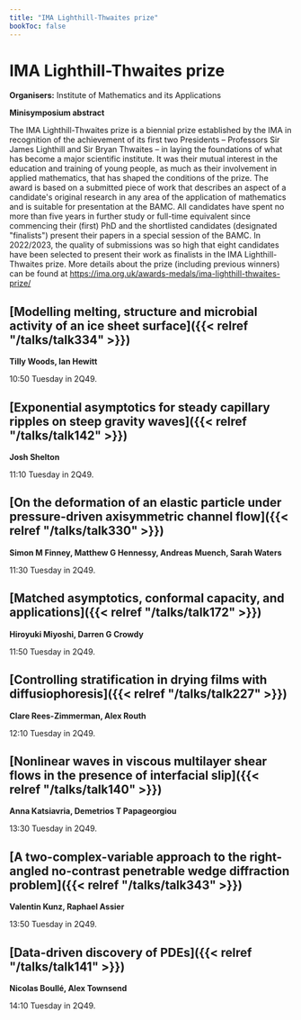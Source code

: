 ```yaml
---
title: "IMA Lighthill-Thwaites prize"
bookToc: false
---
```


# IMA Lighthill-Thwaites prize

**Organisers:** Institute of Mathematics and its Applications

**Minisymposium abstract**

The IMA Lighthill-Thwaites prize is a biennial prize established by the IMA in recognition of the achievement of its first two Presidents – Professors Sir James Lighthill and Sir Bryan Thwaites – in laying the foundations of what has become a major scientific institute. It was their mutual interest in the education and training of young people, as much as their involvement in applied mathematics, that has shaped the conditions of the prize. The award is based on a submitted piece of work that describes an aspect of a candidate's original research in any area of the application of mathematics and is suitable for presentation at the BAMC. All candidates have spent no more than five years in further study or full-time equivalent since commencing their (first) PhD and the shortlisted candidates (designated "finalists") present their papers in a special session of the BAMC. In 2022/2023, the quality of submissions was so high that eight candidates have been selected to present their work as finalists in the IMA Lighthill-Thwaites prize. More details about the prize (including previous winners) can be found at https://ima.org.uk/awards-medals/ima-lighthill-thwaites-prize/



## [Modelling melting, structure and microbial activity of an ice sheet surface]({{< relref "/talks/talk334" >}})

**Tilly Woods, Ian Hewitt**

10:50 Tuesday in 2Q49.


## [Exponential asymptotics for steady capillary ripples on steep gravity waves]({{< relref "/talks/talk142" >}})

**Josh Shelton**

11:10 Tuesday in 2Q49.


## [On the deformation of an elastic particle under pressure-driven axisymmetric channel flow]({{< relref "/talks/talk330" >}})

**Simon M Finney, Matthew G Hennessy, Andreas Muench, Sarah Waters**

11:30 Tuesday in 2Q49.


## [Matched asymptotics, conformal capacity, and applications]({{< relref "/talks/talk172" >}})

**Hiroyuki Miyoshi, Darren G Crowdy**

11:50 Tuesday in 2Q49.


## [Controlling stratification in drying films with diffusiophoresis]({{< relref "/talks/talk227" >}})

**Clare Rees-Zimmerman, Alex Routh**

12:10 Tuesday in 2Q49.


## [Nonlinear waves in viscous multilayer shear flows in the presence of interfacial slip]({{< relref "/talks/talk140" >}})

**Anna Katsiavria, Demetrios T Papageorgiou**

13:30 Tuesday in 2Q49.


## [A two-complex-variable approach to the right-angled no-contrast penetrable wedge diffraction problem]({{< relref "/talks/talk343" >}})

**Valentin Kunz, Raphael Assier**

13:50 Tuesday in 2Q49.


## [Data-driven discovery of PDEs]({{< relref "/talks/talk141" >}})

**Nicolas Boullé, Alex Townsend**

14:10 Tuesday in 2Q49.


